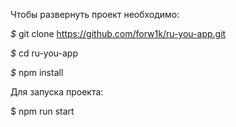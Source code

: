 
Чтобы развернуть проект необходимо:

*$* git clone https://github.com/forw1k/ru-you-app.git

*$* cd ru-you-app

*$* npm install

Для запуска проекта:

$ npm run start
